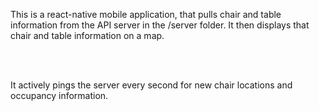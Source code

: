 This is a react-native mobile application, that pulls chair and table information from the API server in the /server folder. It then displays that chair and table information on a map.

<br/><br/>

It actively pings the server every second for new chair locations and occupancy information.